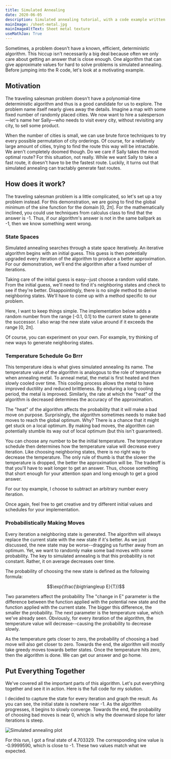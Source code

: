 ```yaml
---
title: Simulated Annealing
date: 2020-06-05
description: Simulated annealing tutorial, with a code example written in R
mainImage: /sheet-metal.jpg
mainImageAltText: Sheet metal texture
useMathJax: True
---
```


Sometimes, a problem doesn't have a known, efficient, deterministic algorithm. This hiccup isn't necessarily a big deal because often we only care about getting an answer that is close enough. One algorithm that can give approximate values for hard to solve problems is simulated annealing. Before jumping into the R code, let's look at a motivating example.

## Motivation
The traveling salesman problem doesn't have a polynomial-time deterministic algorithm and thus is a good candidate for us to explore. The problem name itself nearly gives away the details. Imagine a map with some fixed number of randomly placed cities. We now want to hire a salesperson—let's name her Sally—who needs to visit every city, without revisiting any city, to sell some product.

When the number of cities is small, we can use brute force techniques to try every possible permutation of city orderings. Of course, for a relatively large amount of cities, trying to find the route this way will be intractable. We aren't completely doomed though. Do we care if Sally takes the most optimal route? For this situation, not really. While we want Sally to take a fast route, it doesn't have to be the fastest route. Luckily, it turns out that simulated annealing can tractably generate fast routes.

## How does it work?
The traveling salesman problem is a little complicated, so let's set up a toy problem instead. For this demonstration, we are going to find the global minimum of the sine function for the domain [0, 2π]. For the mathematically inclined, you could use techniques from calculus class to find that the answer is -1. Thus, if our algorithm's answer is not in the same ballpark as -1, then we know something went wrong.

### State Spaces
Simulated annealing searches through a state space iteratively. An iterative algorithm begins with an initial guess. This guess is then potentially upgraded every iteration of the algorithm to produce a better approximation. For our demonstration, we'll end the algorithm after a fixed number of iterations.

Taking care of the initial guess is easy--just choose a random valid state. From the initial guess, we'll need to find it's neighboring states and check to see if they're better. Disappointingly, there is no single method to derive neighboring states. We'll have to come up with a method specific to our problem.

Here, I want to keep things simple. The implementation below adds a random number from the range [-0.1, 0.1] to the current state to generate the successor. I also wrap the new state value around if it exceeds the range [0, 2π]. 

<script src="https://gist.github.com/froggermtp/8b9e5b6e999b5d77ef0acaadb1092a69.js"></script>

Of course, you can experiment on your own. For example, try thinking of new ways to generate neighboring states.

### Temperature Schedule Go Brrr
This temperature idea is what gives simulated annealing its name. The temperature value of the algorithm is analogous to the role of temperature when annealing metal. To anneal metal, the metal is first heated and then slowly cooled over time. This cooling process allows the metal to have improved ductility and reduced brittleness. By enduring a long cooling period, the metal is improved. Similarly, the rate at which the "heat" of the algorithm is decreased determines the accuracy of the approximation.

The "heat" of the algorithm affects the probability that it will make a bad move on purpose. Surprisingly, the algorithm sometimes needs to make bad moves to reach the global optimum. Why? There is a chance that it might get stuck on a local optimum. By making bad moves, the algorithm can potentially stumble its way out of local optimum (but this isn't guaranteed).

You can choose any number to be the initial temperature. The temperature schedule then determines how the temperature value will decrease every iteration. Like choosing neighboring states, there is no right way to decrease the temperature. The only rule of thumb is that the slower the temperature is dropped, the better the approximation will be. The tradeoff is that you'll have to wait longer to get an answer. Thus, choose something that short enough for your attention span and long enough to get a good answer. 

For our toy example, I choose to subtract an arbitrary number every iteration. 

<script src="https://gist.github.com/froggermtp/cbae4d7960586428dd77b3514f444b1a.js"></script>

Once again, feel free to get creative and try different initial values and schedules for your implementation.

### Probabilistically Making Moves
Every iteration a neighboring state is generated. The algorithm will always replace the current state with the new state if it's better. As we just discussed, the new state may be worse--dragging us further away from an optimum. Yet, we want to randomly make some bad moves with some probability. The key to simulated annealing is that this probability is not constant. Rather, it on average decreases over time.

The probability of choosing the new state is defined as the following formula:

$$\exp(\frac{\bigtriangleup E}{T})$$

Two parameters affect the probability The "change in E" parameter is the difference between the function applied with the potential new state and the function applied with the current state. The bigger this difference, the smaller the probability. The next parameter is the temperature value, which we've already seen. Obviously, for every iteration of the algorithm, the temperature value will decrease--causing the probability to decrease slowly.

As the temperature gets closer to zero, the probability of choosing a bad move will also get closer to zero. Towards the end, the algorithm will mostly take greedy moves towards better states. Once the temperature hits zero, then the algorithm is done. We can get our answer and go home.

## Put Everything Together
We've covered all the important parts of this algorithm. Let's put everything together and see it in action. Here is the full code for my solution.

<script src="https://gist.github.com/froggermtp/bc36402fa41ec7733e6758e1e6a241e6.js"></script>

I decided to capture the state for every iteration and graph the result. As you can see, the initial state is nowhere near -1. As the algorithm progresses, it begins to slowly converge. Towards the end, the probability of choosing bad moves is near 0, which is why the downward slope for later iterations is steep.

![Simulated annealing plot](/assets/images/simulated_annealing_plot.svg)

For this run, I got a final state of 4.703329. The corresponding sine value is -0.9999590, which is close to -1. These two values match what we expected.